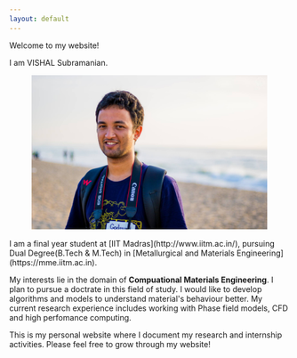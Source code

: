 ```yaml
---
layout: default
---
```


Welcome to my website!

I am VISHAL Subramanian.

<figure>
<img class="home" src="/assets/main.jpg" alt="Me">

</figure>
I am a final year student at [IIT Madras](http://www.iitm.ac.in/), pursuing Dual Degree(B.Tech & M.Tech) in [Metallurgical and Materials Engineering](https://mme.iitm.ac.in). 

My interests lie in the domain of **Compuational Materials Engineering**. I plan to pursue a doctrate in this field of study. I would like to develop algorithms and models to understand material's behaviour better. My current research experience includes working with Phase field models, CFD and high perfomance computing. 

This is my personal website where I document my research and internship activities.
Please feel free to grow through my website!

